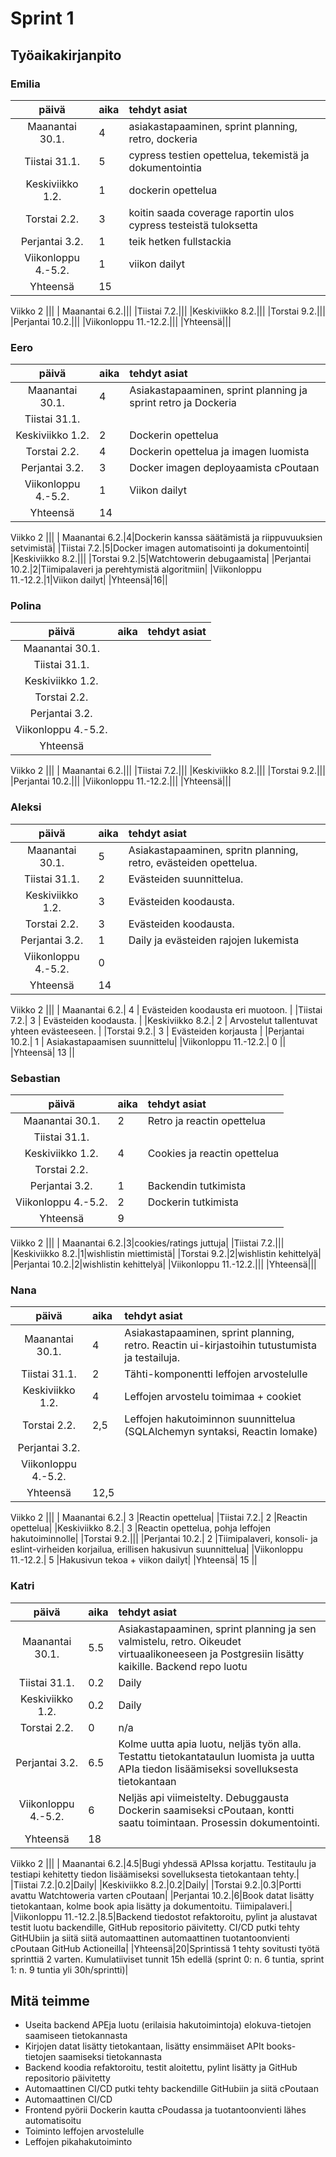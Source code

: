 # Sprint 1
## Työaikakirjanpito

### Emilia
| päivä | aika | tehdyt asiat  |
| :----:|:-----| :-----|
| Maanantai 30.1.|4|asiakastapaaminen, sprint planning, retro, dockeria|
|Tiistai 31.1.|5|cypress testien opettelua, tekemistä ja dokumentointia|
|Keskiviikko 1.2.|1|dockerin opettelua|
|Torstai 2.2.|3|koitin saada coverage raportin ulos cypress testeistä tuloksetta|
|Perjantai 3.2.|1|teik hetken fullstackia|
|Viikonloppu 4.-5.2.|1|viikon dailyt|
|Yhteensä|15||
Viikko 2
|||
| Maanantai 6.2.|||
|Tiistai 7.2.|||
|Keskiviikko 8.2.|||
|Torstai 9.2.|||
|Perjantai 10.2.|||
|Viikonloppu 11.-12.2.|||
|Yhteensä|||
### Eero
| päivä | aika | tehdyt asiat  |
| :----:|:-----| :-----|
| Maanantai 30.1.|4|Asiakastapaaminen, sprint planning ja sprint retro ja Dockeria|
|Tiistai 31.1.|||
|Keskiviikko 1.2.|2|Dockerin opettelua|
|Torstai 2.2.|4|Dockerin opettelua ja imagen luomista|
|Perjantai 3.2.|3|Docker imagen deployaamista cPoutaan|
|Viikonloppu 4.-5.2.|1|Viikon dailyt|
|Yhteensä|14||
Viikko 2
|||
| Maanantai 6.2.|4|Dockerin kanssa säätämistä ja riippuvuuksien setvimistä|
|Tiistai 7.2.|5|Docker imagen automatisointi ja dokumentointi|
|Keskiviikko 8.2.|||
|Torstai 9.2.|5|Watchtowerin debugaamista|
|Perjantai 10.2.|2|Tiimipalaveri ja perehtymistä algoritmiin|
|Viikonloppu 11.-12.2.|1|Viikon dailyt|
|Yhteensä|16||
### Polina
| päivä | aika | tehdyt asiat  |
| :----:|:-----| :-----|
| Maanantai 30.1.|||
|Tiistai 31.1.|||
|Keskiviikko 1.2.|||
|Torstai 2.2.|||
|Perjantai 3.2.|||
|Viikonloppu 4.-5.2.|||
|Yhteensä|||
Viikko 2
|||
| Maanantai 6.2.|||
|Tiistai 7.2.|||
|Keskiviikko 8.2.|||
|Torstai 9.2.|||
|Perjantai 10.2.|||
|Viikonloppu 11.-12.2.|||
|Yhteensä|||
### Aleksi
| päivä | aika | tehdyt asiat  |
| :----:|:-----| :-----|
| Maanantai 30.1.| 5 | Asiakastapaaminen, spritn planning, retro, evästeiden opettelua.|
|Tiistai 31.1.| 2 | Evästeiden suunnittelua. |
|Keskiviikko 1.2.| 3 | Evästeiden koodausta. |
|Torstai 2.2.| 3 | Evästeiden koodausta. |
|Perjantai 3.2.| 1 | Daily ja evästeiden rajojen lukemista |
|Viikonloppu 4.-5.2.| 0 ||
|Yhteensä| 14 ||
Viikko 2
|||
| Maanantai 6.2.| 4 | Evästeiden koodausta eri muotoon. |
|Tiistai 7.2.| 3 | Evästeiden koodausta. |
|Keskiviikko 8.2.| 2 | Arvostelut tallentuvat yhteen evästeeseen. |
|Torstai 9.2.| 3 | Evästeiden korjausta |
|Perjantai 10.2.| 1 | Asiakastapaamisen suunnittelu|
|Viikonloppu 11.-12.2.| 0 ||
|Yhteensä| 13 ||
### Sebastian
| päivä | aika | tehdyt asiat  |
| :----:|:-----| :-----|
| Maanantai 30.1.|2|Retro ja reactin opettelua|
|Tiistai 31.1.|||
|Keskiviikko 1.2.|4|Cookies ja reactin opettelua|
|Torstai 2.2.|||
|Perjantai 3.2.|1|Backendin tutkimista|
|Viikonloppu 4.-5.2.|2|Dockerin tutkimista|
|Yhteensä|9||
Viikko 2
|||
| Maanantai 6.2.|3|cookies/ratings juttuja|
|Tiistai 7.2.|||
|Keskiviikko 8.2.|1|wishlistin miettimistä|
|Torstai 9.2.|2|wishlistin kehittelyä|
|Perjantai 10.2.|2|wishlistin kehittelyä|
|Viikonloppu 11.-12.2.|||
|Yhteensä|||
### Nana
| päivä | aika | tehdyt asiat  |
| :----:|:-----| :-----|
| Maanantai 30.1.| 4 |Asiakastapaaminen, sprint planning, retro. Reactin ui-kirjastoihin tutustumista ja testailuja.|
|Tiistai 31.1.| 2 |Tähti-komponentti leffojen arvostelulle|
|Keskiviikko 1.2.| 4 |Leffojen arvostelu toimimaa + cookiet|
|Torstai 2.2.| 2,5 |Leffojen hakutoiminnon suunnittelua (SQLAlchemyn syntaksi, Reactin lomake) |
|Perjantai 3.2.|||
|Viikonloppu 4.-5.2.|||
|Yhteensä| 12,5 ||
Viikko 2
|||
| Maanantai 6.2.| 3 |Reactin opettelua|
|Tiistai 7.2.| 2 |Reactin opettelua|
|Keskiviikko 8.2.| 3 |Reactin opettelua, pohja leffojen hakutoiminnolle|
|Torstai 9.2.|||
|Perjantai 10.2.| 2 |Tiimipalaveri, konsoli- ja eslint-virheiden korjailua, erillisen hakusivun suunnittelua|
|Viikonloppu 11.-12.2.| 5 |Hakusivun tekoa + viikon dailyt|
|Yhteensä| 15 ||
### Katri
| päivä | aika | tehdyt asiat  |
| :----:|:-----| :-----|
| Maanantai 30.1.|5.5|Asiakastapaaminen, sprint planning ja sen valmistelu, retro. Oikeudet virtuaalikoneeseen ja Postgresiin lisätty kaikille. Backend repo luotu|
|Tiistai 31.1.|0.2|Daily|
|Keskiviikko 1.2.|0.2|Daily|
|Torstai 2.2.|0|n/a|
|Perjantai 3.2.|6.5|Kolme uutta apia luotu, neljäs työn alla. Testattu tietokantataulun luomista ja uutta APIa tiedon lisäämiseksi sovelluksesta tietokantaan|
|Viikonloppu 4.-5.2.|6|Neljäs api viimeistelty. Debuggausta Dockerin saamiseksi cPoutaan, kontti saatu toimintaan. Prosessin dokumentointi.|
|Yhteensä|18||
Viikko 2
|||
| Maanantai 6.2.|4.5|Bugi yhdessä APIssa korjattu. Testitaulu ja testiapi kehitetty tiedon lisäämiseksi sovelluksesta tietokantaan tehty.|
|Tiistai 7.2.|0.2|Daily|
|Keskiviikko 8.2.|0.2|Daily|
|Torstai 9.2.|0.3|Portti avattu Watchtoweria varten cPoutaan|
|Perjantai 10.2.|6|Book datat lisätty tietokantaan, kolme book apia lisätty ja dokumentoitu. Tiimipalaveri.|
|Viikonloppu 11.-12.2.|8.5|Backend tiedostot refaktoroitu, pylint ja alustavat testit luotu backendille, GitHub repositorio päivitetty. CI/CD putki tehty GitHUbiin ja siitä siitä automaattinen automaattinen tuotantoonvienti cPoutaan GitHub Actioneilla|
|Yhteensä|20|Sprintissä 1 tehty sovitusti työtä sprinttiä 2 varten. Kumulatiiviset tunnit 15h edellä (sprint 0: n. 6 tuntia, sprint 1: n. 9 tuntia yli 30h/sprintti)|
## Mitä teimme

- Useita backend APEja luotu (erilaisia hakutoimintoja) elokuva-tietojen saamiseen tietokannasta
- Kirjojen datat lisätty tietokantaan, lisätty ensimmäiset APIt books-tietojen saamiseksi tietokannasta
- Backend koodia refaktoroitu, testit aloitettu, pylint lisätty ja GitHub repositorio päivitetty
- Automaattinen CI/CD putki tehty backendille GitHubiin ja siitä cPoutaan
- Automaattinen CI/CD
- Frontend pyörii Dockerin kautta cPoudassa ja tuotantoonvienti lähes automatisoitu
- Toiminto leffojen arvostelulle
- Leffojen pikahakutoiminto
